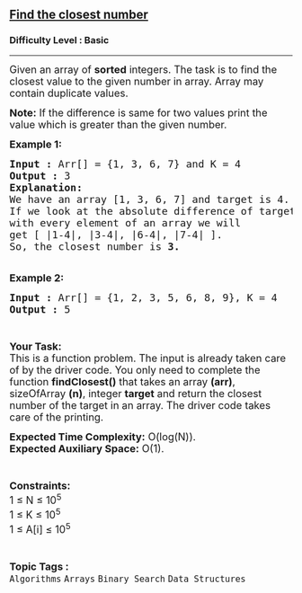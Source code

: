 <h2><a href="https://practice.geeksforgeeks.org/problems/find-the-closest-number5513/1?page=1&difficulty[]=-1&category[]=Binary%20Search&sortBy=submissions">Find the closest number</a></h2><h3>Difficulty Level : Basic</h3><hr><div class="problems_problem_content__Xm_eO"><p><span style="font-size:18px">Given an array of <strong>sorted</strong> integers. The task is to find the closest value to the given number in array. Array may contain duplicate values.</span></p>

<p><span style="font-size:18px"><strong>Note:</strong> If the difference is same for two values print the value which is greater than the given number.</span></p>

<p><span style="font-size:18px"><strong>Example 1:</strong></span></p>

<pre><span style="font-size:18px"><strong>Input :</strong> Arr[] = {1, 3, 6, 7} and K = 4
<strong>Output :</strong> 3
<strong>Explanation:
</strong>We have an array [1, 3, 6, 7] and target is 4.
If we look at the absolute difference of target 
with every element of an array we will 
get [ |1-4|, |3-4|, |6-4|, |7-4|&nbsp;]. 
So, the closest number is <strong>3.</strong>

</span></pre>

<p><span style="font-size:18px"><strong>Example 2:</strong></span></p>

<pre><span style="font-size:18px"><strong>Input :</strong> Arr[] = {1, 2, 3, 5, 6, 8, 9}, K = 4
<strong>Output :</strong> 5
</span></pre>

<p>&nbsp;</p>

<p><span style="font-size:18px"><strong>Your Task:</strong><br>
This is a function problem. The input is already taken care of by the driver code. You only need to complete the function <strong>findClosest()</strong> that takes an array <strong>(arr)</strong>, sizeOfArray <strong>(n)</strong>, integer <strong>target</strong> and return the closest number of the target in an array. The driver code takes care of the printing.</span></p>

<p><span style="font-size:18px"><strong>Expected Time Complexity:</strong>&nbsp;O(log(N)).<br>
<strong>Expected Auxiliary Space:</strong>&nbsp;O(1).</span></p>

<p>&nbsp;</p>

<p><span style="font-size:18px"><strong>Constraints:</strong><br>
1 ≤ N ≤ 10<sup>5</sup><br>
1 ≤ K ≤ 10<sup>5</sup><br>
1 ≤ A[i] ≤ 10<sup>5</sup></span></p>
</div><br><p><span style=font-size:18px><strong>Topic Tags : </strong><br><code>Algorithms</code>&nbsp;<code>Arrays</code>&nbsp;<code>Binary Search</code>&nbsp;<code>Data Structures</code>&nbsp;
